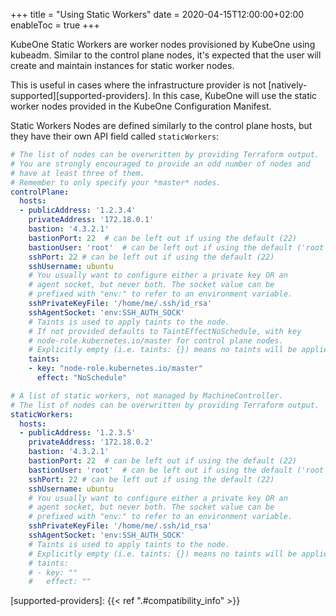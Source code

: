 +++
title = "Using Static Workers"
date = 2020-04-15T12:00:00+02:00
enableToc = true
+++

KubeOne Static Workers are worker nodes provisioned by KubeOne using kubeadm.
Similar to the control plane nodes, it's expected that the user will create
and maintain instances for static worker nodes.

This is useful in cases where the infrastructure provider is not
[natively-supported][supported-providers]. In this case, KubeOne will use the
static worker nodes provided in the KubeOne Configuration Manifest.

Static Workers Nodes are defined similarly to the control plane hosts,
but they have their own API field called `staticWorkers`:

```yaml
# The list of nodes can be overwritten by providing Terraform output.
# You are strongly encouraged to provide an odd number of nodes and
# have at least three of them.
# Remember to only specify your *master* nodes.
controlPlane:
  hosts:
  - publicAddress: '1.2.3.4'
    privateAddress: '172.18.0.1'
    bastion: '4.3.2.1'
    bastionPort: 22  # can be left out if using the default (22)
    bastionUser: 'root'  # can be left out if using the default ('root')
    sshPort: 22 # can be left out if using the default (22)
    sshUsername: ubuntu
    # You usually want to configure either a private key OR an
    # agent socket, but never both. The socket value can be
    # prefixed with "env:" to refer to an environment variable.
    sshPrivateKeyFile: '/home/me/.ssh/id_rsa'
    sshAgentSocket: 'env:SSH_AUTH_SOCK'
    # Taints is used to apply taints to the node.
    # If not provided defaults to TaintEffectNoSchedule, with key
    # node-role.kubernetes.io/master for control plane nodes.
    # Explicitly empty (i.e. taints: {}) means no taints will be applied.
    taints:
    - key: "node-role.kubernetes.io/master"
      effect: "NoSchedule"

# A list of static workers, not managed by MachineController.
# The list of nodes can be overwritten by providing Terraform output.
staticWorkers:
  hosts:
  - publicAddress: '1.2.3.5'
    privateAddress: '172.18.0.2'
    bastion: '4.3.2.1'
    bastionPort: 22  # can be left out if using the default (22)
    bastionUser: 'root'  # can be left out if using the default ('root')
    sshPort: 22 # can be left out if using the default (22)
    sshUsername: ubuntu
    # You usually want to configure either a private key OR an
    # agent socket, but never both. The socket value can be
    # prefixed with "env:" to refer to an environment variable.
    sshPrivateKeyFile: '/home/me/.ssh/id_rsa'
    sshAgentSocket: 'env:SSH_AUTH_SOCK'
    # Taints is used to apply taints to the node.
    # Explicitly empty (i.e. taints: {}) means no taints will be applied.
    # taints:
    # - key: ""
    #   effect: ""
```

[supported-providers]: {{< ref ".#compatibility_info" >}}
